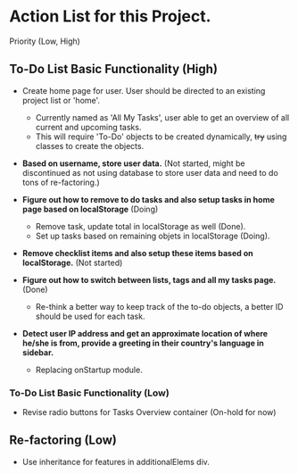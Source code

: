 # Action List for this Project.

Priority (Low, High)

## To-Do List Basic Functionality (High)
- Create home page for user. User should be directed to an existing project list or 'home'.
    - Currently named as 'All My Tasks', user able to get an overview of all current and upcoming tasks.
    - This will require 'To-Do' objects to be created dynamically, ~~try~~ using classes to create the objects.

- **Based on username, store user data.** (Not started, might be discontinued as not using database to store user data and need to do tons of re-factoring.)
- **Figure out how to remove to do tasks and also setup tasks in home page based on localStorage** (Doing)
    - Remove task, update total in localStorage as well (Done).
    - Set up tasks based on remaining objets in localStorage (Doing).
- **Remove checklist items and also setup these items based on localStorage.** (Not started)
- **Figure out how to switch between lists, tags and all my tasks page.** (Done)
    - Re-think a better way to keep track of the to-do objects, a better ID should be used for each task.
- **Detect user IP address and get an approximate location of where he/she is from, provide a greeting in their country's language in sidebar.**
    - Replacing onStartup module.

### To-Do List Basic Functionality (Low)
- Revise radio buttons for Tasks Overview container (On-hold for now)

## Re-factoring (Low)
- Use inheritance for features in additionalElems div.